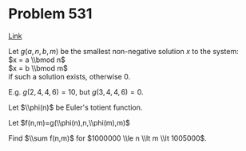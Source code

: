 # Problem 531

[Link](https://projecteuler.net/problem=531)

Let $g(a, n, b, m)$ be the smallest non-negative solution $x$ to the system:  
$x = a \\bmod n$  
$x = b \\bmod m$  
if such a solution exists, otherwise $0$. 

E.g. $g(2,4,4,6)=10$, but $g(3,4,4,6)=0$. 

Let $\\phi(n)$ be Euler's totient function. 

Let $f(n,m)=g(\\phi(n),n,\\phi(m),m)$ 

Find $\\sum f(n,m)$ for $1000000 \\le n \\lt m \\lt 1005000$.